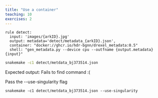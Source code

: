 ```yaml
---
title: "Use a container"
teaching: 10
exercises: 2
---
```



```
rule detect:
  input: 'images/{arkID}.jpg'
  output: metadata='detect/metadata_{arkID}.json',
  container: "docker://ghcr.io/hdr-bgnn/drexel_metadata:0.5"
  shell: "gen_metadata.py --device cpu --outfname {output.metadata} {input}"
```

```bash
snakemake -c1 detect/metdata_bj373514.json
```

Expected output: Fails to find command :(

Pass the --use-singularity flag
```
snakemake -c1 detect/metdata_bj373514.json --use-singularity
```
